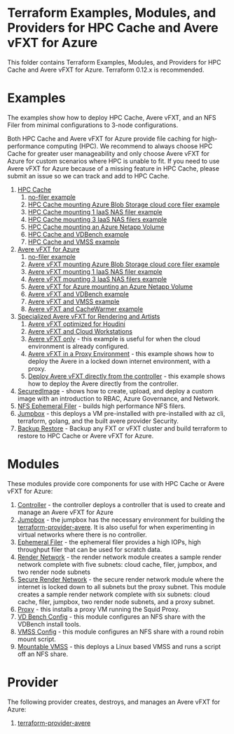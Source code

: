 # Terraform Examples, Modules, and Providers for HPC Cache and Avere vFXT for Azure

This folder contains Terraform Examples, Modules, and Providers for HPC Cache and Avere vFXT for Azure.  Terraform 0.12.x is recommended.

# Examples

The examples show how to deploy HPC Cache, Avere vFXT, and an NFS Filer from minimal configurations to 3-node configurations.

Both HPC Cache and Avere vFXT for Azure provide file caching for high-performance computing (HPC).  We recommend to always choose HPC Cache for greater user manageability and only choose Avere vFXT for Azure for custom scenarios where HPC is unable to fit.  If you need to use Avere vFXT for Azure because of a missing feature in HPC Cache, please submit an issue so we can track and add to HPC Cache.

1. [HPC Cache](examples/HPC%20Cache)
   1. [no-filer example](examples/HPC%20Cache/no-filers)
   2. [HPC Cache mounting Azure Blob Storage cloud core filer example](examples/HPC%20Cache/azureblobfiler)
   3. [HPC Cache mounting 1 IaaS NAS filer example](examples/HPC%20Cache/1-filer)
   4. [HPC Cache mounting 3 IaaS NAS filers example](examples/HPC%20Cache/3-filers)
   5. [HPC Cache mounting an Azure Netapp Volume](examples/HPC%20Cache/netapp)
   6. [HPC Cache and VDBench example](examples/HPC%20Cache/vdbench)
   7. [HPC Cache and VMSS example](examples/HPC%20Cache/vmss)
2. [Avere vFXT for Azure](examples/vfxt)
   1. [no-filer example](examples/vfxt/no-filers)
   2. [Avere vFXT mounting Azure Blob Storage cloud core filer example](examples/vfxt/azureblobfiler)
   3. [Avere vFXT mounting 1 IaaS NAS filer example](examples/vfxt/1-filer)
   4. [Avere vFXT mounting 3 IaaS NAS filers example](examples/vfxt/3-filers)
   5. [Avere vFXT for Azure mounting an Azure Netapp Volume](examples/vfxt/netapp)
   6. [Avere vFXT and VDBench example](examples/vfxt/vdbench)
   7. [Avere vFXT and VMSS example](examples/vfxt/vmss)
   8. [Avere vFXT and CacheWarmer example](examples/vfxt/cachewarmer)
3. [Specialized Avere vFXT for Rendering and Artists](examples/vfxt)
   1. [Avere vFXT optimized for Houdini](examples/vfxt/HoudiniOptimized)
   2. [Avere vFXT and Cloud Workstations](examples/vfxt/cloudworkstation)
   3. [Avere vFXT only](examples/vfxt/vfxt-only) - this example is useful for when the cloud environment is already configured.
   4. [Avere vFXT in a Proxy Environment](examples/vfxt/proxy) - this example shows how to deploy the Avere in a locked down internet environment, with a proxy.
   5. [Deploy Avere vFXT directly from the controller](examples/vfxt/run-local) - this example shows how to deploy the Avere directly from the controller.
4. [SecuredImage](examples/securedimage) - shows how to create, upload, and deploy a custom image with an introduction to RBAC, Azure Governance, and Network.
5. [NFS Ephemeral Filer](examples/nfsfiler) - builds high performance NFS filers.
6. [Jumpbox](examples/jumpbox) - this deploys a VM pre-installed with pre-installed with az cli, terraform, golang, and the built avere provider
Security.
7. [Backup Restore](examples/backuprestore) - Backup any FXT or vFXT cluster and build terraform to restore to HPC Cache or Avere vFXT for Azure.

# Modules

These modules provide core components for use with HPC Cache or Avere vFXT for Azure:

1. [Controller](modules/controller) - the controller deploys a controller that is used to create and manage an Avere vFXT for Azure
2. [Jumpbox](modules/jumpbox) - the jumpbox has the necessary environment for building the [terraform-provider-avere](providers/terraform-provider-avere).  It is also useful for when experimenting in virtual networks where there is no controller.
3. [Ephemeral Filer](modules/nfs_filer) - the ephemeral filer provides a high IOPs, high throughput filer that can be used for scratch data.
4. [Render Network](modules/render_network) - the render network module creates a sample render network complete with five subnets: cloud cache, filer, jumpbox, and two render node subnets
5. [Secure Render Network](modules/render_network_secure) - the secure render network module where the internet is locked down to all subnets but the proxy subnet.  This module creates a sample render network complete with six subnets: cloud cache, filer, jumpbox, two render node subnets, and a proxy subnet.
6. [Proxy](modules/proxy) - this installs a proxy VM running the Squid Proxy.
7. [VD Bench Config](modules/vdbench_config) - this module configures an NFS share with the VDBench install tools.
8. [VMSS Config](modules/vmss_config) - this module configures an NFS share with a round robin mount script.
9. [Mountable VMSS](modules/vmss_mountable) - this deploys a Linux based VMSS and runs a script off an NFS share.

# Provider

The following provider creates, destroys, and manages an Avere vFXT for Azure:

1. [terraform-provider-avere](providers/terraform-provider-avere)
